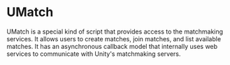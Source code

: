 UMatch 
==============

UMatch is a special kind of script that provides access to the matchmaking services. It allows users to create matches, join matches, and list available matches. It has an asynchronous callback model that internally uses web services to communicate with Unity's matchmaking servers.



